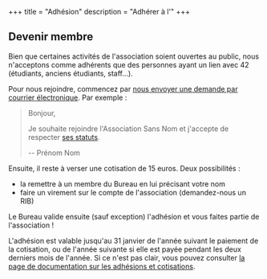 +++
title = "Adhésion"
description = "Adhérer à l'"
+++

## Devenir membre

Bien que certaines activités de l'association soient ouvertes au public, nous
n'acceptons comme adhérents que des personnes ayant un lien avec 42 (étudiants,
anciens étudiants, staff…).

Pour nous rejoindre, commencez par [nous envoyer une demande par courrier
électronique](./contact/index.md). Par exemple :

> Bonjour,
> 
> Je souhaite rejoindre l'Association Sans Nom et j'accepte de respecter
> [ses statuts](./statuts/index.md).
> 
> --
> Prénom Nom

Ensuite, il reste à verser une cotisation de 15 euros. Deux possibilités :

- la remettre à un membre du Bureau en lui précisant votre nom
- faire un virement sur le compte de l'association (demandez-nous un RIB)

Le Bureau valide ensuite (sauf exception) l'adhésion et vous faites partie de
l'association !

L'adhésion est valable jusqu'au 31 janvier de l'année suivant le paiement de la
cotisation, ou de l'année suivante si elle est payée pendant les deux derniers
mois de l'année. Si ce n'est pas clair, vous pouvez consulter [la page de
documentation sur les adhésions et
cotisations](./documentation/association/adhésion_et_cotisation/index.md).
